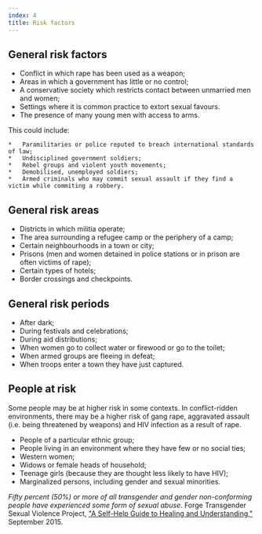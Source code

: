 ```yaml
---
index: 4
title: Risk factors
---
```

## General risk factors

*	Conflict in which rape has been used as a weapon; 
* 	Areas in which a government has little or no control; 
* 	A conservative society which restricts contact between unmarried men and women; 
* 	Settings where it is common practice to extort sexual favours. 
*  The presence of many young men with access to arms.

This could include: 

```
*	Paramilitaries or police reputed to breach international standards of law; 
*	Undisciplined government soldiers; 
* 	Rebel groups and violent youth movements; 
*	Demobilised, unemployed soldiers; 
* 	Armed criminals who may commit sexual assault if they find a victim while commiting a robbery.
```

## General risk areas 

*	Districts in which militia operate; 
* 	The area surrounding a refugee camp or the periphery of a
camp; 
*	Certain neighbourhoods in a town or city; 
* 	Prisons (men and women detained in police stations or in prison are often victims of rape); 
*  Certain types of hotels; 
*  Border crossings and checkpoints. 

## General risk periods

* After dark; 
* During festivals and celebrations; 
* During aid distributions; 
* When women go to collect water or firewood or go to the
toilet; 
* When armed groups are fleeing in defeat; 
* When troops enter a town they have just captured. 

## People at risk

Some people may be at higher risk in some contexts. In conflict-ridden environments, there may be a higher risk of gang rape, aggravated assault (i.e. being threatened by weapons) and HIV infection as a result of rape.

*	People of a particular ethnic group; 
* 	People living in an environment where they have
few or no social ties; 
*	Western women; 
* 	Widows or female heads of household;
*  Teenage girls (because they are thought less likely to have HIV);
*  Marginalized persons, including gender and sexual minorities. 

*Fifty percent (50%) or more of all transgender and gender
non-conforming people have experienced some form of
sexual abuse.* Forge Transgender Sexual Violence Project, ["A Self-Help Guide to Healing and Understanding,"](https://forge-forward.org/wp-content/docs/self-help-guide-to-healing-2015-FINAL.pdf) September 2015.
